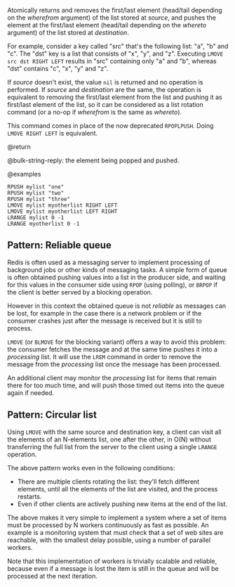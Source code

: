 Atomically returns and removes the first/last element (head/tail depending on the _wherefrom_ argument) of the list stored at _source_, and pushes the element at the first/last element (head/tail depending on the _whereto_ argument) of the list stored at _destination_.

For example, consider a key called "src" that's the following list: "a", "b" and "c".
The "dst" key is a list that consists of "x", "y", and "z".
Executing `LMOVE src dst RIGHT LEFT` results in "src" containing only "a" and "b", whereas "dst" contains "c", "x", "y" and "z".

If _source_ doesn't exist, the value `nil` is returned and no operation is performed.
If _source_ and _destination_ are the same, the operation is equivalent to removing the first/last element from the list and pushing it as first/last element of the list, so it can be considered as a list rotation command (or a no-op if _wherefrom_ is the same as _whereto_).

This command comes in place of the now deprecated `RPOPLPUSH`. Doing `LMOVE RIGHT LEFT` is equivalent.

@return

@bulk-string-reply: the element being popped and pushed.

@examples

```cli
RPUSH mylist "one"
RPUSH mylist "two"
RPUSH mylist "three"
LMOVE mylist myotherlist RIGHT LEFT
LMOVE mylist myotherlist LEFT RIGHT
LRANGE mylist 0 -1
LRANGE myotherlist 0 -1
```

## Pattern: Reliable queue

Redis is often used as a messaging server to implement processing of background
jobs or other kinds of messaging tasks.
A simple form of queue is often obtained pushing values into a list in the
producer side, and waiting for this values in the consumer side using `RPOP`
(using polling), or `BRPOP` if the client is better served by a blocking
operation.

However in this context the obtained queue is not _reliable_ as messages can
be lost, for example in the case there is a network problem or if the consumer
crashes just after the message is received but it is still to process.

`LMOVE` (or `BLMOVE` for the blocking variant) offers a way to avoid
this problem: the consumer fetches the message and at the same time pushes it
into a _processing_ list.
It will use the `LREM` command in order to remove the message from the
_processing_ list once the message has been processed.

An additional client may monitor the _processing_ list for items that remain
there for too much time, and will push those timed out items into the queue
again if needed.

## Pattern: Circular list

Using `LMOVE` with the same source and destination key, a client can visit
all the elements of an N-elements list, one after the other, in O(N) without
transferring the full list from the server to the client using a single `LRANGE`
operation.

The above pattern works even in the following conditions:

* There are multiple clients rotating the list: they'll fetch different
  elements, until all the elements of the list are visited, and the process
  restarts.
* Even if other clients are actively pushing new items at the end of the list.

The above makes it very simple to implement a system where a set of items must
be processed by N workers continuously as fast as possible.
An example is a monitoring system that must check that a set of web sites are
reachable, with the smallest delay possible, using a number of parallel workers.

Note that this implementation of workers is trivially scalable and reliable,
because even if a message is lost the item is still in the queue and will be
processed at the next iteration.
